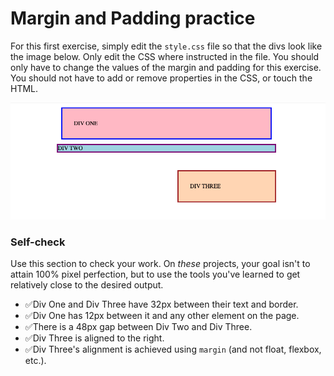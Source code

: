 # Margin and Padding practice

For this first exercise, simply edit the `style.css` file so that the divs look like the image below. Only edit the CSS where instructed in the file.  You should only have to change the values of the margin and padding for this exercise. You should not have to add or remove properties in the CSS, or touch the HTML.

![outcome](./desired-outcome.png)

### Self-check 
Use this section to check your work. On _these_ projects, your goal isn't to attain 100% pixel perfection, but to use the tools you've learned to get relatively close to the desired output.

- ✅Div One and Div Three have 32px between their text and border.
- ✅Div One has 12px between it and any other element on the page.
- ✅There is a 48px gap between Div Two and Div Three.
- ✅Div Three is aligned to the right.
- ✅Div Three's alignment is achieved using `margin` (and not float, flexbox, etc.).